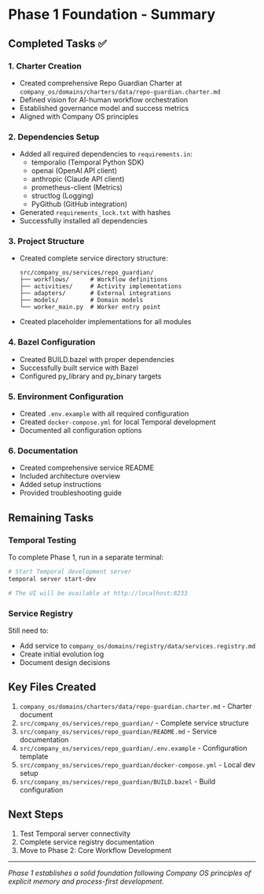 # Phase 1 Foundation - Summary

## Completed Tasks ✅

### 1. Charter Creation
- Created comprehensive Repo Guardian Charter at `company_os/domains/charters/data/repo-guardian.charter.md`
- Defined vision for AI-human workflow orchestration
- Established governance model and success metrics
- Aligned with Company OS principles

### 2. Dependencies Setup
- Added all required dependencies to `requirements.in`:
  - temporalio (Temporal Python SDK)
  - openai (OpenAI API client)
  - anthropic (Claude API client)
  - prometheus-client (Metrics)
  - structlog (Logging)
  - PyGithub (GitHub integration)
- Generated `requirements_lock.txt` with hashes
- Successfully installed all dependencies

### 3. Project Structure
- Created complete service directory structure:
  ```
  src/company_os/services/repo_guardian/
  ├── workflows/      # Workflow definitions
  ├── activities/     # Activity implementations
  ├── adapters/       # External integrations
  ├── models/         # Domain models
  └── worker_main.py  # Worker entry point
  ```
- Created placeholder implementations for all modules

### 4. Bazel Configuration
- Created BUILD.bazel with proper dependencies
- Successfully built service with Bazel
- Configured py_library and py_binary targets

### 5. Environment Configuration
- Created `.env.example` with all required configuration
- Created `docker-compose.yml` for local Temporal development
- Documented all configuration options

### 6. Documentation
- Created comprehensive service README
- Included architecture overview
- Added setup instructions
- Provided troubleshooting guide

## Remaining Tasks

### Temporal Testing
To complete Phase 1, run in a separate terminal:
```bash
# Start Temporal development server
temporal server start-dev

# The UI will be available at http://localhost:8233
```

### Service Registry
Still need to:
- Add service to `company_os/domains/registry/data/services.registry.md`
- Create initial evolution log
- Document design decisions

## Key Files Created

1. `company_os/domains/charters/data/repo-guardian.charter.md` - Charter document
2. `src/company_os/services/repo_guardian/` - Complete service structure
3. `src/company_os/services/repo_guardian/README.md` - Service documentation
4. `src/company_os/services/repo_guardian/.env.example` - Configuration template
5. `src/company_os/services/repo_guardian/docker-compose.yml` - Local dev setup
6. `src/company_os/services/repo_guardian/BUILD.bazel` - Build configuration

## Next Steps

1. Test Temporal server connectivity
2. Complete service registry documentation
3. Move to Phase 2: Core Workflow Development

---

*Phase 1 establishes a solid foundation following Company OS principles of explicit memory and process-first development.*
